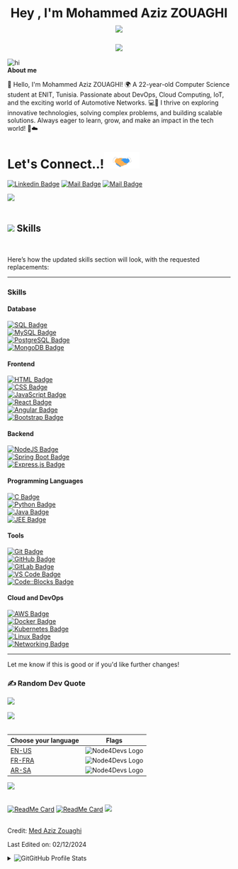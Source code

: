<h1 align="center"><b>Hey , I'm Mohammed Aziz ZOUAGHI </b><img src="https://media.giphy.com/media/hvRJCLFzcasrR4ia7z/giphy.gif" width="35"></h1>
<p align="center">
  <a href="https://github.com/DenverCoder1/readme-typing-svg"><img src="https://readme-typing-svg.herokuapp.com?font=Time+New+Roman&color=cyan&size=25&center=true&vCenter=true&width=600&height=100&lines=Hey!+It's+Aziz+Zouaghi..&hearts;++;Self-taught+Full+Stack+Web+Developer,;Software-Engineer,DevOps+Cloud+Enthousiast;Love+to+learn+new+stuffs..<3"></a>
</p>


<!--
<p align="center">
## [![Typing SVG](https://readme-typing-svg.herokuapp.com?font=Architects+Daughter&color=0099DD&size=30&lines=Hey!+It's+Ben+Ismail+Aziz!;Computer+Science+Student;Full+Stack+Web+Developer;Freelancer;DS%20|%20AI%20|%20ML%20Enthusiastic;Always%20learning%20new%20things)](https://github.com/AzizBenIsmail) 
  </p> -->
  
<!--  Ceci mon Avatar-->
<img title="My Avatar" align="left" src="assets/images/Aziz.png"  width="500px" alt="hi" >

<!--  About me -->
<!--## <picture><img src = "assets/about_me.gif" width = 50px></picture> **About me**-->
**About me**

🚀 Hello, I'm Mohammed Aziz ZOUAGHI! 🌍 A 22-year-old Computer Science student at ENIT, Tunisia. Passionate about DevOps, Cloud Computing, IoT, and the exciting world of Automotive Networks. 💻🔧 I thrive on exploring innovative technologies, solving complex problems, and building scalable solutions. Always eager to learn, grow, and make an impact in the tech world! 🌟☁️

<!-- Let's Connect..! -->
# <b> Let's Connect..!</b><img src="https://github.com/0xAbdulKhalid/0xAbdulKhalid/raw/main/assets/mdImages/handshake.gif" width ="80">


[![Linkedin Badge](https://img.shields.io/badge/-AzizBenIsmail-0e76a8?style=flat&labelColor=0e76a8&logo=linkedin&logoColor=white)](https://www.linkedin.com/in/zouaghi-mohammed-aziz-413a9028a?) 
[![Mail Badge](https://img.shields.io/badge/-@AzizBenIsmail-e84393?style=flat&labelColor=e84393&logo=instagram&logoColor=white)](https://www.instagram.com/azizbensmail/)
[![Mail Badge](https://img.shields.io/badge/-AzizBenIsmail-c0392b?style=flat&labelColor=c0392b&logo=gmail&logoColor=white)](mailto:zouaghiaziz122@gmail.com)

<!-- YouTube Channel Views /GitHub followers /visitors/Age 
![YouTube Channel Views](https://img.shields.io/youtube/channel/views/UC7tdKHWp7O-hWY_vpd8qBUw?style=social)
![GitHub followers](https://img.shields.io/github/followers/AzizBenIsmail?style=social)
[![wakatime](https://wakatime.com/badge/user/c0a37276-8396-4881-b56d-232ffd4059dc/project/2c199d38-84a2-4054-9b13-a685f16d5160.svg)](https://wakatime.com/badge/user/c0a37276-8396-4881-b56d-232ffd4059dc/project/2c199d38-84a2-4054-9b13-a685f16d5160)
![visitors](https://visitor-badge.glitch.me/badge?page_id=AzizBenIsmail.AzizBenIsmail)
![Github Page Visit Count](https://komarev.com/ghpvc/?username=AzizBenIsmail)
<img src="https://img.shields.io/badge/Age-24-blue" />  -->

<!-- Ligne  -->
<img src="https://user-images.githubusercontent.com/73097560/115834477-dbab4500-a447-11eb-908a-139a6edaec5c.gif"><br><br>
<!-- TODO: Add last video link 

- 🔭 I’m currently studying at ENIT
- :computer: Most used line of code `git commit -m "Initial Commit"`
- 📫 How to reach me: zouaghiaziz122@gmail.com.
- 😄 Pronouns: 3zayez, azizos.
-->


<!-- Skills  -->
## <img src="https://media2.giphy.com/media/QssGEmpkyEOhBCb7e1/giphy.gif?cid=ecf05e47a0n3gi1bfqntqmob8g9aid1oyj2wr3ds3mg700bl&rid=giphy.gif" width ="25"><b> Skills</b>
<br>

<!-- TODO: Make technologies links takes you to repositories -->

Here’s how the updated skills section will look, with the requested replacements:

---

### Skills

#### Database
[![SQL Badge](https://img.shields.io/badge/-SQL-4479A1?style=for-the-badge&labelColor=black&logo=postgresql&logoColor=4479A1)](#)  
[![MySQL Badge](https://img.shields.io/badge/-MySQL-005C84?style=for-the-badge&labelColor=black&logo=mysql&logoColor=005C84)](#)  
[![PostgreSQL Badge](https://img.shields.io/badge/-PostgreSQL-336791?style=for-the-badge&labelColor=black&logo=postgresql&logoColor=336791)](#)  
[![MongoDB Badge](https://img.shields.io/badge/-MongoDB-47A248?style=for-the-badge&labelColor=black&logo=mongodb&logoColor=47A248)](#)  

#### Frontend
[![HTML Badge](https://img.shields.io/badge/-HTML5-E34F26?style=for-the-badge&labelColor=black&logo=html5&logoColor=E34F26)](#)  
[![CSS Badge](https://img.shields.io/badge/-CSS3-1572B6?style=for-the-badge&labelColor=black&logo=css3&logoColor=1572B6)](#)  
[![JavaScript Badge](https://img.shields.io/badge/-JavaScript-F7DF1E?style=for-the-badge&labelColor=black&logo=javascript&logoColor=F7DF1E)](#)  
[![React Badge](https://img.shields.io/badge/-React-61DBFB?style=for-the-badge&labelColor=black&logo=react&logoColor=61DBFB)](#)  
[![Angular Badge](https://img.shields.io/badge/-Angular-DD0031?style=for-the-badge&labelColor=black&logo=angular&logoColor=DD0031)](#)  
[![Bootstrap Badge](https://img.shields.io/badge/-Bootstrap-7952B3?style=for-the-badge&labelColor=black&logo=bootstrap&logoColor=7952B3)](#)  

#### Backend
[![NodeJS Badge](https://img.shields.io/badge/-Node.js-339933?style=for-the-badge&labelColor=black&logo=node.js&logoColor=339933)](#)  
[![Spring Boot Badge](https://img.shields.io/badge/-Spring%20Boot-6DB33F?style=for-the-badge&labelColor=black&logo=spring&logoColor=6DB33F)](#)  
[![Express.js Badge](https://img.shields.io/badge/-Express.js-000000?style=for-the-badge&labelColor=black&logo=express&logoColor=FFFFFF)](#)  

#### Programming Languages
[![C Badge](https://img.shields.io/badge/-C-A8B9CC?style=for-the-badge&labelColor=black&logo=c&logoColor=A8B9CC)](#)  
[![Python Badge](https://img.shields.io/badge/-Python-3776AB?style=for-the-badge&labelColor=black&logo=python&logoColor=FFD43B)](#)  
[![Java Badge](https://img.shields.io/badge/-Java-007396?style=for-the-badge&labelColor=black&logo=java&logoColor=007396)](#)  
[![JEE Badge](https://img.shields.io/badge/-JEE-F89820?style=for-the-badge&labelColor=black&logo=java&logoColor=F89820)](#)  

#### Tools
[![Git Badge](https://img.shields.io/badge/-Git-F05032?style=for-the-badge&labelColor=black&logo=git&logoColor=F05032)](#)  
[![GitHub Badge](https://img.shields.io/badge/-GitHub-181717?style=for-the-badge&labelColor=black&logo=github&logoColor=FFFFFF)](#)  
[![GitLab Badge](https://img.shields.io/badge/-GitLab-FC6D26?style=for-the-badge&labelColor=black&logo=gitlab&logoColor=FFFFFF)](#)  
[![VS Code Badge](https://img.shields.io/badge/-VS%20Code-007ACC?style=for-the-badge&labelColor=black&logo=visual-studio-code&logoColor=007ACC)](#)  
[![Code::Blocks Badge](https://img.shields.io/badge/-Code::Blocks-008F9C?style=for-the-badge&labelColor=black&logo=codeblocks&logoColor=008F9C)](#)  

#### Cloud and DevOps
[![AWS Badge](https://img.shields.io/badge/-AWS-FF9900?style=for-the-badge&labelColor=black&logo=amazon-aws&logoColor=FF9900)](#)  
[![Docker Badge](https://img.shields.io/badge/-Docker-2496ED?style=for-the-badge&labelColor=black&logo=docker&logoColor=2496ED)](#)  
[![Kubernetes Badge](https://img.shields.io/badge/-Kubernetes-326CE5?style=for-the-badge&labelColor=black&logo=kubernetes&logoColor=326CE5)](#)  
[![Linux Badge](https://img.shields.io/badge/-Linux-FCC624?style=for-the-badge&labelColor=black&logo=linux&logoColor=FCC624)](#)  
[![Networking Badge](https://img.shields.io/badge/-Networking-0078D7?style=for-the-badge&labelColor=black&logo=windows&logoColor=FFFFFF)](#)  

---

Let me know if this is good or if you'd like further changes!

<!-- Github Stats   -->

### ✍️ Random Dev Quote
![](https://quotes-github-readme.vercel.app/api?type=horizontal&theme=radical)

<img src="https://user-images.githubusercontent.com/73097560/115834477-dbab4500-a447-11eb-908a-139a6edaec5c.gif"><br><br>
<div align="center" >

| Choose your language         | Flags                                                                                                              |
| -------------------------- | ---------------------------------------------------------------------------------------------------------------------- |
| [EN-US](./README.md)       | <img width="15%" alt="Node4Devs Logo" title="United States Flag (USA)" src="./assets/images/flags/USA.png" /> |
| [FR-FRA](./README-FR-FRA.md) | <img width="15%" alt="Node4Devs Logo" title="France Flag (FR)" src="./assets/images/flags/France.png" />        |
| [AR-SA](./README-AR-SA.md) | <img width="15%" alt="Node4Devs Logo" title="Saudi Flag (SA)" src="./assets/images/flags/saudi_ arabia.jpg" />        |

</div>

<img src="https://user-images.githubusercontent.com/73097560/115834477-dbab4500-a447-11eb-908a-139a6edaec5c.gif"><br><br>

[![ReadMe Card](https://github-readme-stats.vercel.app/api/pin/?username=AzizBenIsmail&repo=PFA-Automatisation_Campagne_Sms-Email-FrontendReact&theme=react)](https://github.com/AzizBenIsmail/PFA-Automatisation_Campagne_Sms-Email-FrontendReact)
[![ReadMe Card](https://github-readme-stats.vercel.app/api/pin/?username=AzizBenIsmail&repo=PFA-Automatisation_Campagne_Sms-Email-BackendExpress&theme=react)](https://github.com/AzizBenIsmail/PFA-Automatisation_Campagne_Sms-Email-BackendExpress)
<img src="https://user-images.githubusercontent.com/73097560/115834477-dbab4500-a447-11eb-908a-139a6edaec5c.gif"><br><br>

Credit: [Med Aziz Zouaghi](https://github.com/AzizSoftware/) 

Last Edited on: 02/12/2024
<details> 
  <summary>  <img src="./assets/giphy.gif" width="30px" alt="Git"/>GitHub Profile Stats </summary>
  <div>
  <samp>
      <br/>
            <p align="center">
      </p>
        <p align="center">
          <a href="https://github.com/AzizBenIsmail/">
          <img width="45%" src="https://github-profile-summary-cards.vercel.app/api/cards/repos-per-language?username=AzizBenIsmail&theme=gruvbox&layout=compact&hide_border=true"
          alt="1999AZZAR :: Top Langs by repo" />
          <img width="45%" src="https://github-profile-summary-cards.vercel.app/api/cards/most-commit-language?username=AzizBenIsmail&theme=gruvbox&layout=compact&hide_border=true"
          alt="1999AZZAR :: Top Langs by commit" />
          </a>
        </p>
    <br>

## <img src="https://media.giphy.com/media/dxIWYNNVCxFXdP76XE/giphy.gif" width ="25"><b> Trophies</b>

[![trophy](https://github-profile-trophy.vercel.app/?username=AzizBenIsmail&theme=nord&column=7)](https://github.com/Naderab/github-profile-trophy)

<br>
</details>




[reactplaylist]: https://www.youtube.com/watch?v=KxXXEL-k47Y&list=PLvXDmnBbOF7RnYiZvDwl2Pzcs2kfi10wd
[vscodetutorial]: https://www.youtube.com/watch?v=Bkie2ai8qeE&t=8s
[htmltutorial]: https://www.youtube.com/watch?v=VK6MXVxOsws&t=27s
[javascripttutorial]: https://www.youtube.com/watch?v=D-LHKvmX37E

